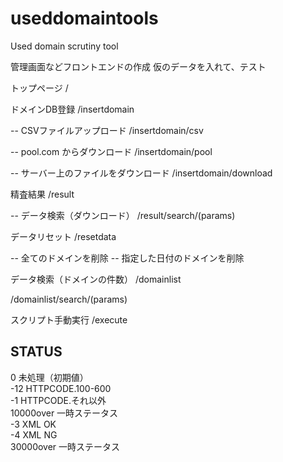 # useddomaintools
Used domain scrutiny tool


管理画面などフロントエンドの作成
仮のデータを入れて、テスト

トップページ
/

ドメインDB登録
/insertdomain

-- CSVファイルアップロード
/insertdomain/csv

-- pool.com からダウンロード
/insertdomain/pool

-- サーバー上のファイルをダウンロード
/insertdomain/download

精査結果
/result

-- データ検索（ダウンロード）
/result/search/(params)

データリセット
/resetdata

-- 全てのドメインを削除
-- 指定した日付のドメインを削除

データ検索（ドメインの件数）
/domainlist

/domainlist/search/(params)

スクリプト手動実行
/execute


## STATUS 

0 未処理（初期値）  
-12 HTTPCODE.100-600  
-1 HTTPCODE.それ以外  
10000over 一時ステータス  
-3 XML OK  
-4 XML NG  
30000over 一時ステータス  

